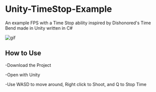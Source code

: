 # Unity-TimeStop-Example
An example FPS with a Time Stop ability inspired by Dishonored's Time Bend made in Unity written in C#

![gif](https://media.giphy.com/media/ZejEleLtB1URB3tfHK/giphy.gif)

How to Use
------------
-Download the Project

-Open with Unity

-Use WASD to move around, Right click to Shoot, and Q to Stop Time
